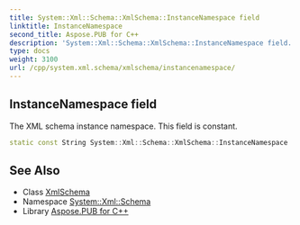 ```yaml
---
title: System::Xml::Schema::XmlSchema::InstanceNamespace field
linktitle: InstanceNamespace
second_title: Aspose.PUB for C++
description: 'System::Xml::Schema::XmlSchema::InstanceNamespace field. The XML schema instance namespace. This field is constant in C++.'
type: docs
weight: 3100
url: /cpp/system.xml.schema/xmlschema/instancenamespace/
---
```

## InstanceNamespace field


The XML schema instance namespace. This field is constant.

```cpp
static const String System::Xml::Schema::XmlSchema::InstanceNamespace
```

## See Also

* Class [XmlSchema](../)
* Namespace [System::Xml::Schema](../../)
* Library [Aspose.PUB for C++](../../../)
